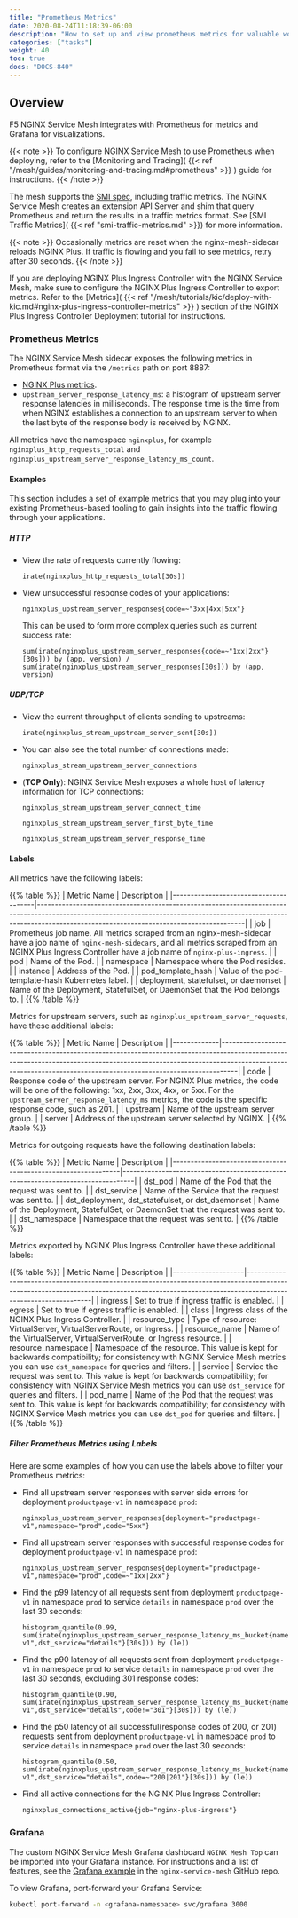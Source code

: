 ```yaml
---
title: "Prometheus Metrics"
date: 2020-08-24T11:18:39-06:00
description: "How to set up and view prometheus metrics for valuable workload insights"
categories: ["tasks"]
weight: 40
toc: true
docs: "DOCS-840"
---
```


## Overview

F5 NGINX Service Mesh integrates with Prometheus for metrics and Grafana for visualizations.

{{< note >}}
To configure NGINX Service Mesh to use Prometheus when deploying, refer to the [Monitoring and Tracing]( {{< ref "/mesh/guides/monitoring-and-tracing.md#prometheus" >}} ) guide for instructions.
{{< /note >}}

The mesh supports the [SMI spec](https://github.com/servicemeshinterface/smi-spec), including traffic metrics.
The NGINX Service Mesh creates an extension API Server and shim that query Prometheus and return the results in a traffic metrics format. See [SMI Traffic Metrics]( {{< ref "smi-traffic-metrics.md" >}}) for more information.

{{< note >}}
Occasionally metrics are reset when the nginx-mesh-sidecar reloads NGINX Plus. If traffic is flowing and you
fail to see metrics, retry after 30 seconds.
{{< /note >}}

If you are deploying NGINX Plus Ingress Controller with the NGINX Service Mesh, make sure to configure the NGINX Plus Ingress Controller to export metrics.
Refer to the [Metrics]( {{< ref "/mesh/tutorials/kic/deploy-with-kic.md#nginx-plus-ingress-controller-metrics" >}} ) section of the NGINX Plus Ingress Controller Deployment tutorial for instructions.

### Prometheus Metrics

The NGINX Service Mesh sidecar exposes the following metrics in Prometheus format via the `/metrics` path on port 8887:

- [NGINX Plus metrics](https://docs.nginx.com/nginx/admin-guide/dynamic-modules/prometheus-njs/#exported-metrics).
- `upstream_server_response_latency_ms`: a histogram of upstream server response latencies in milliseconds.
The response time is the time from when NGINX establishes a connection to an upstream server to when the last byte of the response body is received by NGINX.

All metrics have the namespace `nginxplus`, for example `nginxplus_http_requests_total` and `nginxplus_upstream_server_response_latency_ms_count`.

#### Examples

This section includes a set of example metrics that you may plug into your existing Prometheus-based tooling to gain insights into the traffic flowing through your applications.

##### HTTP

- View the rate of requests currently flowing:

  ```promQL
  irate(nginxplus_http_requests_total[30s])
  ```

- View unsuccessful response codes of your applications:

  ```promQL
  nginxplus_upstream_server_responses{code=~"3xx|4xx|5xx"}
  ```

  This can be used to form more complex queries such as current success rate:

  ```promQL
  sum(irate(nginxplus_upstream_server_responses{code=~"1xx|2xx"}[30s])) by (app, version) / sum(irate(nginxplus_upstream_server_responses[30s])) by (app, version)
  ```

##### UDP/TCP

- View the current throughput of clients sending to upstreams:

  ```promQL
  irate(nginxplus_stream_upstream_server_sent[30s])
  ```

- You can also see the total number of connections made:

  ```promQL
  nginxplus_stream_upstream_server_connections
  ```

- (**TCP Only**): NGINX Service Mesh exposes a whole host of latency information for TCP connections:

  ```promQL
  nginxplus_stream_upstream_server_connect_time
  ```

  ```promQL
  nginxplus_stream_upstream_server_first_byte_time
  ```

  ```promQL
  nginxplus_stream_upstream_server_response_time
  ```

#### Labels

All metrics have the following labels:

{{% table %}}
| Metric Name                           | Description                                                                                                                                                                                                          |
|---------------------------------------|----------------------------------------------------------------------------------------------------------------------------------------------------------------------------------------------------------------------|
| job                                   | Prometheus job name. All metrics scraped from an nginx-mesh-sidecar have a job name of `nginx-mesh-sidecars`, and all metrics scraped from an NGINX Plus Ingress Controller have a job name of `nginx-plus-ingress`. |
| pod                                   | Name of the Pod.                                                                                                                                                                                                     |
| namespace                             | Namespace where the Pod resides.                                                                                                                                                                                     |
| instance                              | Address of the Pod.                                                                                                                                                                                                  |
| pod_template_hash                     | Value of the pod-template-hash Kubernetes label.                                                                                                                                                                     |
| deployment, statefulset, or daemonset | Name of the Deployment, StatefulSet, or DaemonSet that the Pod belongs to.                                                                                                                                           |
{{% /table %}}

Metrics for upstream servers, such as `nginxplus_upstream_server_requests`, have these additional labels:

{{% table %}}
| Metric Name | Description                                                                                                                                                                                                                                  |
|-------------|----------------------------------------------------------------------------------------------------------------------------------------------------------------------------------------------------------------------------------------------|
| code        | Response code of the upstream server. For NGINX Plus metrics, the code will be one of the following: 1xx, 2xx, 3xx, 4xx, or 5xx. For the `upstream_server_response_latency_ms` metrics, the code is the specific response code, such as 201. |
| upstream    | Name of the upstream server group.                                                                                                                                                                                                           |
| server      | Address of the upstream server selected by NGINX.                                                                                                                                                                                            |
{{% /table %}}

Metrics for outgoing requests have the following destination labels:

{{% table %}}
| Metric Name                                                   | Description                                                                     |
|---------------------------------------------------------------|---------------------------------------------------------------------------------|
| dst_pod                                                       | Name of the Pod that the request was sent to.                                   |
| dst_service                                                   | Name of the Service that the request was sent to.                               |
| dst_deployment, dst_statefulset, or dst_daemonset             | Name of the Deployment, StatefulSet, or DaemonSet that the request was sent to. |
| dst_namespace                                                 | Namespace that the request was sent to.                                         |
{{% /table %}}

Metrics exported by NGINX Plus Ingress Controller have these additional labels:

{{% table %}}
| Metric Name        | Description                                                                                                                                                                                  |
|--------------------|----------------------------------------------------------------------------------------------------------------------------------------------------------------------------------------------|
| ingress            | Set to true if ingress traffic is enabled.                                                                                                                                                   |
| egress             | Set to true if egress traffic is enabled.                                                                                                                                                    |
| class              | Ingress class of the NGINX Plus Ingress Controller.                                                                                                                                          |
| resource_type      | Type of resource: VirtualServer, VirtualServerRoute, or Ingress.                                                                                                                             |
| resource_name      | Name of the VirtualServer, VirtualServerRoute, or Ingress resource.                                                                                                                          |
| resource_namespace | Namespace of the resource. This value is kept for backwards compatibility; for consistency with NGINX Service Mesh metrics you can use `dst_namespace` for queries and filters.              |
| service            | Service the request was sent to. This value is kept for backwards compatibility; for consistency with NGINX Service Mesh metrics you can use `dst_service` for queries and filters.          |
| pod_name           | Name of the Pod that the request was sent to. This value is kept for backwards compatibility; for consistency with NGINX Service Mesh metrics you can use `dst_pod` for queries and filters. |
{{% /table %}}

##### Filter Prometheus Metrics using Labels

Here are some examples of how you can use the labels above to filter your Prometheus metrics:

- Find all upstream server responses with server side errors for deployment `productpage-v1` in namespace `prod`:

    ```promQL
    nginxplus_upstream_server_responses{deployment="productpage-v1",namespace="prod",code="5xx"}
    ```

- Find all upstream server responses with successful response codes for deployment `productpage-v1` in namespace `prod`:

    ```promQL
    nginxplus_upstream_server_responses{deployment="productpage-v1",namespace="prod",code=~"1xx|2xx"}
    ```

- Find the p99 latency of all requests sent from deployment `productpage-v1` in namespace `prod` to service `details` in namespace `prod` over the last 30 seconds:

    ```promQL
    histogram_quantile(0.99, sum(irate(nginxplus_upstream_server_response_latency_ms_bucket{namespace="prod",deployment="productpage-v1",dst_service="details"}[30s])) by (le))
    ```

- Find the p90 latency of all requests sent from deployment `productpage-v1` in namespace `prod` to service `details` in namespace `prod` over the last 30 seconds, excluding 301 response codes:

    ```promQL
    histogram_quantile(0.90, sum(irate(nginxplus_upstream_server_response_latency_ms_bucket{namespace="prod",deployment="productpage-v1",dst_service="details",code!="301"}[30s])) by (le))
    ```

- Find the p50 latency of all successful(response codes of 200, or 201) requests sent from deployment `productpage-v1` in namespace `prod` to service `details` in namespace `prod` over the last 30 seconds:

    ```promQL
    histogram_quantile(0.50, sum(irate(nginxplus_upstream_server_response_latency_ms_bucket{namespace="prod",deployment="productpage-v1",dst_service="details",code=~"200|201"}[30s])) by (le))
    ```

- Find all active connections for the NGINX Plus Ingress Controller:

    ```promQL
    nginxplus_connections_active{job="nginx-plus-ingress"}
    ```

### Grafana

The custom NGINX Service Mesh Grafana dashboard `NGINX Mesh Top` can be imported into your Grafana instance.
For instructions and a list of features, see the [Grafana example](https://github.com/nginxinc/nginx-service-mesh/tree/main/examples/grafana) in the `nginx-service-mesh` GitHub repo.

To view Grafana, port-forward your Grafana Service:

```bash
kubectl port-forward -n <grafana-namespace> svc/grafana 3000
```
